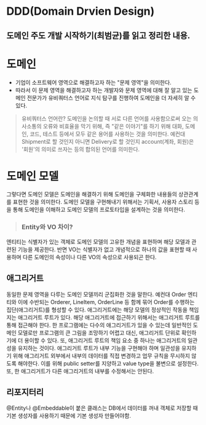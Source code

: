 # DDD(Domain Drvien Design)
## 도메인 주도 개발 시작하기(최범균)를 읽고 정리한 내용.

# 도메인
- 기업이 소프트웨어 영역으로 해결하고자 하는 "문제 영역"을 의미한다. 
- 따라서 이 문제 영역을 해결하고자 하는 개발자와 문제 영역에 대해 잘 알고 있는 도메인 전문가가 유비쿼터스 언어로 지식 탐구를 진행하여 도메인을 더 자세히 알 수 있다.

> 유비쿼터스 언어란? 
> 도메인을 논의할 때 서로 다른 언어를 사용함으로써 오는 의사소통의 오류와 비효율을 막기 위해, 즉 "같은 이야기"를 하기 위해 대화, 도메인, 코드, 테스트 등에서 모두 같은 용어를 사용하는 것을 의미한다. 예컨대 Shipment로 할 것인지 아니면 Delivery로 할 것인지 account(계좌, 회원)은 '회원'의 의미로 쓰자는 등의 합의된 언어를 의미한다.

# 도메인 모델

그렇다면 도메인 모델은 도메인을 해결하기 위해 도메인을 구체화한 내용들의 상관관계를 표현한 것을 의미한다. 도메인 모델을 구현해내기 위해서는 기획서, 사용자 스토리 등을 통해 도메인을 이해하고 도메인 모델의 프로토타입을 설계하는 것을 의미한다.

> ### Entity와 VO 차이?
엔티티는 식별자가 있는 객체로 도메인 모델의 고유한 개념을 표현하며 해당 모델과 관련된 기능을 제공한다.
반면 VO는 식별자가 없고 개념적으로 하나의 값을 표현할 때 사용하며 다른 도메인의 속성이나 다른 VO의 속성으로 사용되곤 한다.

## 애그리거트

동일한 문제 영역을 다루는 도메인 모델끼리 군집화한 것을 말한다. 예컨대 Order 엔티티와 이에 수반되는 Orderer, LineItem, OrderLine 등 함께 묶어 Order를 수행하는 집단(애그리거트)를 형성할 수 있다. 애그리거트에는 해당 모델의 정상적인 작동을 책임지는 애그리거트 루트가 있다. 해당 애그리거트에 접근하기 위해서는 애그리거트 루트를 통해 접근해야 한다.
한 프로그램에는 다수의 애그리거트가 있을 수 있는데 일반적인 도메인 모델로만 프로그램의 큰 그림을 조망하기 어렵고 대신, 애그리거트 단위로 확인하기에 더 용이할 수 있다.
또, 애그리거트 루트의 책임 요소 중 하나는 애그리거트의 일관성을 유지하는 것이다. 애그리거트 루트가 내부 기능을 구현해야 하며 일관성을 유지하기 위해 애그리거트 외부에서 내부의 데이터를 직접 변경하고 업무 규칙을 무시하지 않도록 해야한다. 이를 위해 public setter를 지양하고 value type을 불변으로 설정한다. 또, 한 애그리거트가 다른 애그리거트의 내부를 수정해서는 안된다.

## 리포지터리

@Entity나 @Embeddable이 붙은 클래스는 DB에서 데이터를 꺼내 객체로 저장할 때 기본 생성자를 사용하기 때문에 기본 생성자 만들어야함.


